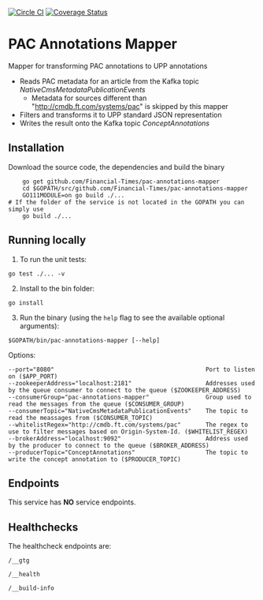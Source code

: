 [![Circle CI](https://circleci.com/gh/Financial-Times/pac-annotations-mapper.svg?style=shield)](https://circleci.com/gh/Financial-Times/pac-annotations-mapper) [![Coverage Status](https://coveralls.io/repos/github/Financial-Times/pac-annotations-mapper/badge.svg)](https://coveralls.io/github/Financial-Times/pac-annotations-mapper)

# PAC Annotations Mapper

Mapper for transforming PAC annotations to UPP annotations

* Reads PAC metadata for an article from the Kafka topic _NativeCmsMetadataPublicationEvents_
	* Metadata for sources different than "http://cmdb.ft.com/systems/pac" is skipped by this mapper
* Filters and transforms it to UPP standard JSON representation
* Writes the result onto the Kafka topic _ConceptAnnotations_

## Installation

Download the source code, the dependencies and build the binary

        go get github.com/Financial-Times/pac-annotations-mapper
        cd $GOPATH/src/github.com/Financial-Times/pac-annotations-mapper
        GO111MODULE=on go build ./...
	# If the folder of the service is not located in the GOPATH you can simply use
        go build ./...

## Running locally

1. To run the unit tests:

```shell
go test ./... -v
```

2. Install to the bin folder:

```shell
go install
```

3. Run the binary (using the `help` flag to see the available optional arguments):

```shell
$GOPATH/bin/pac-annotations-mapper [--help]
```

Options:

	--port="8080"                                           Port to listen on ($APP_PORT)
	--zookeeperAddress="localhost:2181"                     Addresses used by the queue consumer to connect to the queue ($ZOOKEEPER_ADDRESS)
	--consumerGroup="pac-annotations-mapper"                Group used to read the messages from the queue ($CONSUMER_GROUP)
	--consumerTopic="NativeCmsMetadataPublicationEvents"    The topic to read the meassages from ($CONSUMER_TOPIC)
	--whitelistRegex="http://cmdb.ft.com/systems/pac"       The regex to use to filter messages based on Origin-System-Id. ($WHITELIST_REGEX)
	--brokerAddress="localhost:9092"                        Address used by the producer to connect to the queue ($BROKER_ADDRESS)
	--producerTopic="ConceptAnnotations"                    The topic to write the concept annotation to ($PRODUCER_TOPIC)

## Endpoints

This service has __NO__ service endpoints.

## Healthchecks

The healthcheck endpoints are:

	/__gtg

	/__health

	/__build-info
